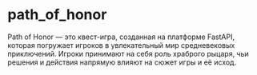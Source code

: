 # path_of_honor
Path of Honor — это квест-игра, созданная на платформе FastAPI, которая погружает игроков в увлекательный мир средневековых приключений. Игроки принимают на себя роль храброго рыцаря, чьи решения и действия напрямую влияют на сюжет игры и её исход.
